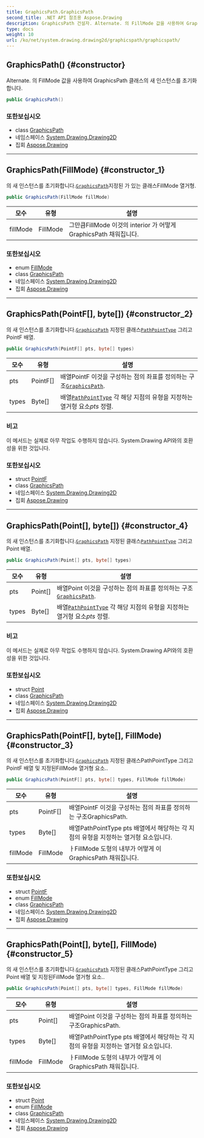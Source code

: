 ```yaml
---
title: GraphicsPath.GraphicsPath
second_title: .NET API 참조용 Aspose.Drawing
description: GraphicsPath 건설자. Alternate. 의 FillMode 값을 사용하여 GraphicsPath 클래스의 새 인스턴스를 초기화합니다.
type: docs
weight: 10
url: /ko/net/system.drawing.drawing2d/graphicspath/graphicspath/
---
```

## GraphicsPath() {#constructor}

Alternate. 의 FillMode 값을 사용하여 GraphicsPath 클래스의 새 인스턴스를 초기화합니다.

```csharp
public GraphicsPath()
```

### 또한보십시오

* class [GraphicsPath](../)
* 네임스페이스 [System.Drawing.Drawing2D](../../graphicspath/)
* 집회 [Aspose.Drawing](../../../)

---

## GraphicsPath(FillMode) {#constructor_1}

의 새 인스턴스를 초기화합니다.[`GraphicsPath`](../)지정된 가 있는 클래스FillMode 열거형.

```csharp
public GraphicsPath(FillMode fillMode)
```

| 모수 | 유형 | 설명 |
| --- | --- | --- |
| fillMode | FillMode | 그만큼FillMode 이것의 interior 가 어떻게GraphicsPath 채워집니다. |

### 또한보십시오

* enum [FillMode](../../fillmode/)
* class [GraphicsPath](../)
* 네임스페이스 [System.Drawing.Drawing2D](../../graphicspath/)
* 집회 [Aspose.Drawing](../../../)

---

## GraphicsPath(PointF[], byte[]) {#constructor_2}

의 새 인스턴스를 초기화합니다.[`GraphicsPath`](../) 지정된 클래스[`PathPointType`](../../pathpointtype/) 그리고PointF 배열.

```csharp
public GraphicsPath(PointF[] pts, byte[] types)
```

| 모수 | 유형 | 설명 |
| --- | --- | --- |
| pts | PointF[] | 배열PointF 이것을 구성하는 점의 좌표를 정의하는 구조[`GraphicsPath`](../). |
| types | Byte[] | 배열[`PathPointType`](../../pathpointtype/) 각 해당 지점의 유형을 지정하는 열거형 요소*pts* 정렬. |

### 비고

이 메서드는 실제로 아무 작업도 수행하지 않습니다. System.Drawing API와의 호환성을 위한 것입니다.

### 또한보십시오

* struct [PointF](../../../system.drawing/pointf/)
* class [GraphicsPath](../)
* 네임스페이스 [System.Drawing.Drawing2D](../../graphicspath/)
* 집회 [Aspose.Drawing](../../../)

---

## GraphicsPath(Point[], byte[]) {#constructor_4}

의 새 인스턴스를 초기화합니다.[`GraphicsPath`](../) 지정된 클래스[`PathPointType`](../../pathpointtype/) 그리고Point 배열.

```csharp
public GraphicsPath(Point[] pts, byte[] types)
```

| 모수 | 유형 | 설명 |
| --- | --- | --- |
| pts | Point[] | 배열Point 이것을 구성하는 점의 좌표를 정의하는 구조[`GraphicsPath`](../). |
| types | Byte[] | 배열[`PathPointType`](../../pathpointtype/) 각 해당 지점의 유형을 지정하는 열거형 요소*pts* 정렬. |

### 비고

이 메서드는 실제로 아무 작업도 수행하지 않습니다. System.Drawing API와의 호환성을 위한 것입니다.

### 또한보십시오

* struct [Point](../../../system.drawing/point/)
* class [GraphicsPath](../)
* 네임스페이스 [System.Drawing.Drawing2D](../../graphicspath/)
* 집회 [Aspose.Drawing](../../../)

---

## GraphicsPath(PointF[], byte[], FillMode) {#constructor_3}

의 새 인스턴스를 초기화합니다.[`GraphicsPath`](../) 지정된 클래스PathPointType 그리고PointF 배열 및 지정된FillMode 열거형 요소..

```csharp
public GraphicsPath(PointF[] pts, byte[] types, FillMode fillMode)
```

| 모수 | 유형 | 설명 |
| --- | --- | --- |
| pts | PointF[] | 배열PointF 이것을 구성하는 점의 좌표를 정의하는 구조GraphicsPath. |
| types | Byte[] | 배열PathPointType pts 배열에서 해당하는 각 지점의 유형을 지정하는 열거형 요소입니다. |
| fillMode | FillMode | ㅏFillMode 도형의 내부가 어떻게 이GraphicsPath 채워집니다. |

### 또한보십시오

* struct [PointF](../../../system.drawing/pointf/)
* enum [FillMode](../../fillmode/)
* class [GraphicsPath](../)
* 네임스페이스 [System.Drawing.Drawing2D](../../graphicspath/)
* 집회 [Aspose.Drawing](../../../)

---

## GraphicsPath(Point[], byte[], FillMode) {#constructor_5}

의 새 인스턴스를 초기화합니다.[`GraphicsPath`](../) 지정된 클래스PathPointType 그리고Point 배열 및 지정된FillMode 열거형 요소..

```csharp
public GraphicsPath(Point[] pts, byte[] types, FillMode fillMode)
```

| 모수 | 유형 | 설명 |
| --- | --- | --- |
| pts | Point[] | 배열Point 이것을 구성하는 점의 좌표를 정의하는 구조GraphicsPath. |
| types | Byte[] | 배열PathPointType pts 배열에서 해당하는 각 지점의 유형을 지정하는 열거형 요소입니다. |
| fillMode | FillMode | ㅏFillMode 도형의 내부가 어떻게 이GraphicsPath 채워집니다. |

### 또한보십시오

* struct [Point](../../../system.drawing/point/)
* enum [FillMode](../../fillmode/)
* class [GraphicsPath](../)
* 네임스페이스 [System.Drawing.Drawing2D](../../graphicspath/)
* 집회 [Aspose.Drawing](../../../)



